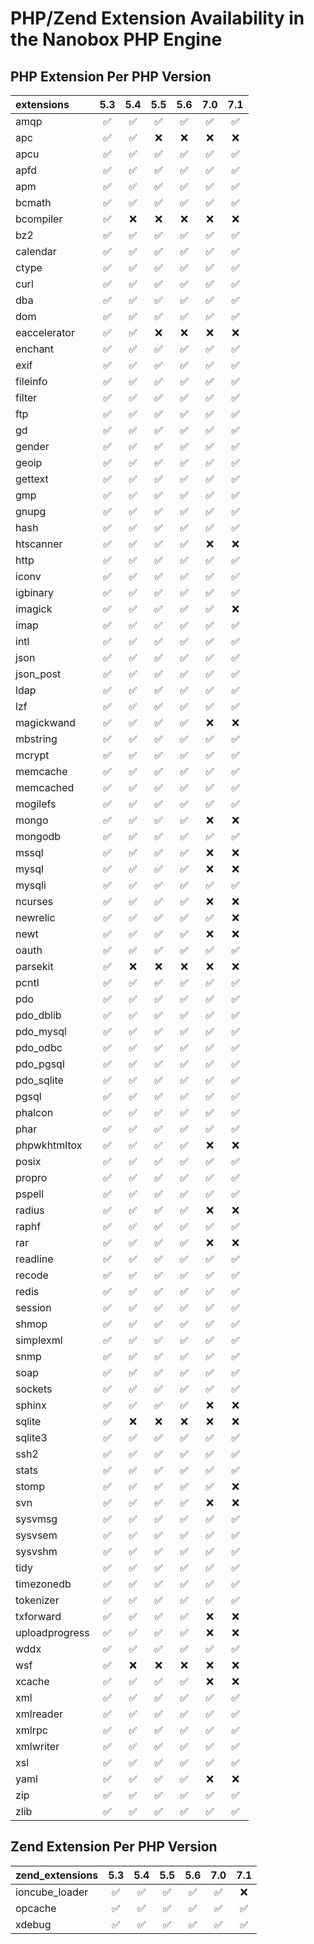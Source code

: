 # PHP/Zend Extension Availability in the Nanobox PHP Engine

## PHP Extension Per PHP Version
| extensions     | 5.3 | 5.4 | 5.5 | 5.6 | 7.0 | 7.1 |
|:---------------|:---:|:---:|:---:|:---:|:---:|:---:|
| amqp           | ✅  | ✅  | ✅  | ✅  | ✅  | ✅  |
| apc            | ✅  | ✅  | ❌  | ❌  | ❌  | ❌  |
| apcu           | ✅  | ✅  | ✅  | ✅  | ✅  | ✅  |
| apfd           | ✅  | ✅  | ✅  | ✅  | ✅  | ✅  |
| apm            | ✅  | ✅  | ✅  | ✅  | ✅  | ✅  |
| bcmath         | ✅  | ✅  | ✅  | ✅  | ✅  | ✅  |
| bcompiler      | ✅  | ❌  | ❌  | ❌  | ❌  | ❌  |
| bz2            | ✅  | ✅  | ✅  | ✅  | ✅  | ✅  |
| calendar       | ✅  | ✅  | ✅  | ✅  | ✅  | ✅  |
| ctype          | ✅  | ✅  | ✅  | ✅  | ✅  | ✅  |
| curl           | ✅  | ✅  | ✅  | ✅  | ✅  | ✅  |
| dba            | ✅  | ✅  | ✅  | ✅  | ✅  | ✅  |
| dom            | ✅  | ✅  | ✅  | ✅  | ✅  | ✅  |
| eaccelerator   | ✅  | ✅  | ❌  | ❌  | ❌  | ❌  |
| enchant        | ✅  | ✅  | ✅  | ✅  | ✅  | ✅  |
| exif           | ✅  | ✅  | ✅  | ✅  | ✅  | ✅  |
| fileinfo       | ✅  | ✅  | ✅  | ✅  | ✅  | ✅  |
| filter         | ✅  | ✅  | ✅  | ✅  | ✅  | ✅  |
| ftp            | ✅  | ✅  | ✅  | ✅  | ✅  | ✅  |
| gd             | ✅  | ✅  | ✅  | ✅  | ✅  | ✅  |
| gender         | ✅  | ✅  | ✅  | ✅  | ✅  | ✅  |
| geoip          | ✅  | ✅  | ✅  | ✅  | ✅  | ✅  |
| gettext        | ✅  | ✅  | ✅  | ✅  | ✅  | ✅  |
| gmp            | ✅  | ✅  | ✅  | ✅  | ✅  | ✅  |
| gnupg          | ✅  | ✅  | ✅  | ✅  | ✅  | ✅  |
| hash           | ✅  | ✅  | ✅  | ✅  | ✅  | ✅  |
| htscanner      | ✅  | ✅  | ✅  | ✅  | ❌  | ❌  |
| http           | ✅  | ✅  | ✅  | ✅  | ✅  | ✅  |
| iconv          | ✅  | ✅  | ✅  | ✅  | ✅  | ✅  |
| igbinary       | ✅  | ✅  | ✅  | ✅  | ✅  | ✅  |
| imagick        | ✅  | ✅  | ✅  | ✅  | ✅  | ❌  |
| imap           | ✅  | ✅  | ✅  | ✅  | ✅  | ✅  |
| intl           | ✅  | ✅  | ✅  | ✅  | ✅  | ✅  |
| json           | ✅  | ✅  | ✅  | ✅  | ✅  | ✅  |
| json_post      | ✅  | ✅  | ✅  | ✅  | ✅  | ✅  |
| ldap           | ✅  | ✅  | ✅  | ✅  | ✅  | ✅  |
| lzf            | ✅  | ✅  | ✅  | ✅  | ✅  | ✅  |
| magickwand     | ✅  | ✅  | ✅  | ✅  | ❌  | ❌  |
| mbstring       | ✅  | ✅  | ✅  | ✅  | ✅  | ✅  |
| mcrypt         | ✅  | ✅  | ✅  | ✅  | ✅  | ✅  |
| memcache       | ✅  | ✅  | ✅  | ✅  | ✅  | ✅  |
| memcached      | ✅  | ✅  | ✅  | ✅  | ✅  | ✅  |
| mogilefs       | ✅  | ✅  | ✅  | ✅  | ✅  | ✅  |
| mongo          | ✅  | ✅  | ✅  | ✅  | ❌  | ❌  |
| mongodb        | ✅  | ✅  | ✅  | ✅  | ✅  | ✅  |
| mssql          | ✅  | ✅  | ✅  | ✅  | ❌  | ❌  |
| mysql          | ✅  | ✅  | ✅  | ✅  | ❌  | ❌  |
| mysqli         | ✅  | ✅  | ✅  | ✅  | ✅  | ✅  |
| ncurses        | ✅  | ✅  | ✅  | ✅  | ❌  | ❌  |
| newrelic       | ✅  | ✅  | ✅  | ✅  | ✅  | ❌  |
| newt           | ✅  | ✅  | ✅  | ✅  | ❌  | ❌  |
| oauth          | ✅  | ✅  | ✅  | ✅  | ✅  | ✅  |
| parsekit       | ✅  | ❌  | ❌  | ❌  | ❌  | ❌  |
| pcntl          | ✅  | ✅  | ✅  | ✅  | ✅  | ✅  |
| pdo            | ✅  | ✅  | ✅  | ✅  | ✅  | ✅  |
| pdo_dblib      | ✅  | ✅  | ✅  | ✅  | ✅  | ✅  |
| pdo_mysql      | ✅  | ✅  | ✅  | ✅  | ✅  | ✅  |
| pdo_odbc       | ✅  | ✅  | ✅  | ✅  | ✅  | ✅  |
| pdo_pgsql      | ✅  | ✅  | ✅  | ✅  | ✅  | ✅  |
| pdo_sqlite     | ✅  | ✅  | ✅  | ✅  | ✅  | ✅  |
| pgsql          | ✅  | ✅  | ✅  | ✅  | ✅  | ✅  |
| phalcon        | ✅  | ✅  | ✅  | ✅  | ✅  | ✅  |
| phar           | ✅  | ✅  | ✅  | ✅  | ✅  | ✅  |
| phpwkhtmltox   | ✅  | ✅  | ✅  | ✅  | ❌  | ❌  |
| posix          | ✅  | ✅  | ✅  | ✅  | ✅  | ✅  |
| propro         | ✅  | ✅  | ✅  | ✅  | ✅  | ✅  |
| pspell         | ✅  | ✅  | ✅  | ✅  | ✅  | ✅  |
| radius         | ✅  | ✅  | ✅  | ✅  | ❌  | ❌  |
| raphf          | ✅  | ✅  | ✅  | ✅  | ✅  | ✅  |
| rar            | ✅  | ✅  | ✅  | ✅  | ❌  | ❌  |
| readline       | ✅  | ✅  | ✅  | ✅  | ✅  | ✅  |
| recode         | ✅  | ✅  | ✅  | ✅  | ✅  | ✅  |
| redis          | ✅  | ✅  | ✅  | ✅  | ✅  | ✅  |
| session        | ✅  | ✅  | ✅  | ✅  | ✅  | ✅  |
| shmop          | ✅  | ✅  | ✅  | ✅  | ✅  | ✅  |
| simplexml      | ✅  | ✅  | ✅  | ✅  | ✅  | ✅  |
| snmp           | ✅  | ✅  | ✅  | ✅  | ✅  | ✅  |
| soap           | ✅  | ✅  | ✅  | ✅  | ✅  | ✅  |
| sockets        | ✅  | ✅  | ✅  | ✅  | ✅  | ✅  |
| sphinx         | ✅  | ✅  | ✅  | ✅  | ❌  | ❌  |
| sqlite         | ✅  | ❌  | ❌  | ❌  | ❌  | ❌  |
| sqlite3        | ✅  | ✅  | ✅  | ✅  | ✅  | ✅  |
| ssh2           | ✅  | ✅  | ✅  | ✅  | ✅  | ✅  |
| stats          | ✅  | ✅  | ✅  | ✅  | ✅  | ✅  |
| stomp          | ✅  | ✅  | ✅  | ✅  | ✅  | ❌  |
| svn            | ✅  | ✅  | ✅  | ✅  | ❌  | ❌  |
| sysvmsg        | ✅  | ✅  | ✅  | ✅  | ✅  | ✅  |
| sysvsem        | ✅  | ✅  | ✅  | ✅  | ✅  | ✅  |
| sysvshm        | ✅  | ✅  | ✅  | ✅  | ✅  | ✅  |
| tidy           | ✅  | ✅  | ✅  | ✅  | ✅  | ✅  |
| timezonedb     | ✅  | ✅  | ✅  | ✅  | ✅  | ✅  |
| tokenizer      | ✅  | ✅  | ✅  | ✅  | ✅  | ✅  |
| txforward      | ✅  | ✅  | ✅  | ✅  | ❌  | ❌  |
| uploadprogress | ✅  | ✅  | ✅  | ✅  | ❌  | ❌  |
| wddx           | ✅  | ✅  | ✅  | ✅  | ✅  | ✅  |
| wsf            | ✅  | ❌  | ❌  | ❌  | ❌  | ❌  |
| xcache         | ✅  | ✅  | ✅  | ✅  | ❌  | ❌  |
| xml            | ✅  | ✅  | ✅  | ✅  | ✅  | ✅  |
| xmlreader      | ✅  | ✅  | ✅  | ✅  | ✅  | ✅  |
| xmlrpc         | ✅  | ✅  | ✅  | ✅  | ✅  | ✅  |
| xmlwriter      | ✅  | ✅  | ✅  | ✅  | ✅  | ✅  |
| xsl            | ✅  | ✅  | ✅  | ✅  | ✅  | ✅  |
| yaml           | ✅  | ✅  | ✅  | ✅  | ❌  | ❌  |
| zip            | ✅  | ✅  | ✅  | ✅  | ✅  | ✅  |
| zlib           | ✅  | ✅  | ✅  | ✅  | ✅  | ✅  |

## Zend Extension Per PHP Version
| zend_extensions | 5.3 | 5.4 | 5.5 | 5.6 | 7.0 | 7.1 |
|:----------------|:---:|:---:|:---:|:---:|:---:|:---:|
| ioncube_loader  | ✅  | ✅  | ✅  | ✅  | ✅  | ❌  |
| opcache         | ✅  | ✅  | ✅  | ✅  | ✅  | ✅  |
| xdebug          | ✅  | ✅  | ✅  | ✅  | ✅  | ✅  |
